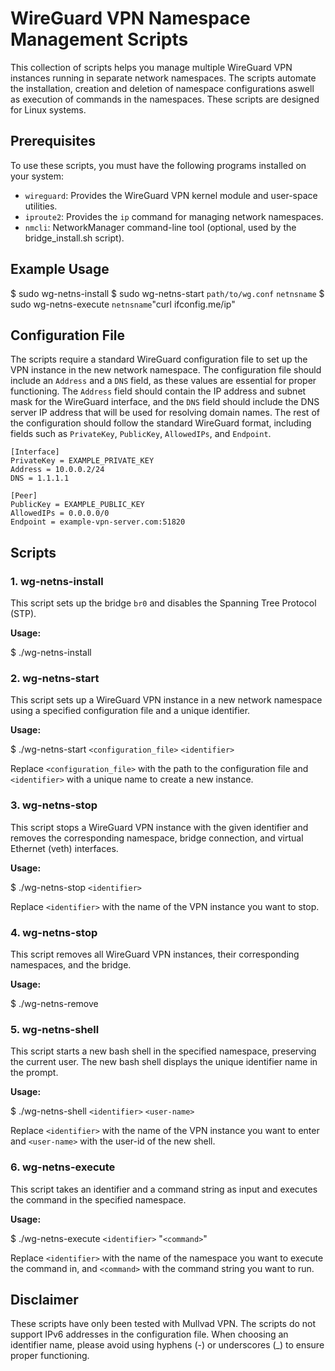 # WireGuard VPN Namespace Management Scripts

This collection of scripts helps you manage multiple WireGuard VPN instances running in separate network namespaces. 
The scripts automate the installation, creation and deletion of namespace configurations aswell as execution of commands in the namespaces. These scripts are designed for Linux systems.

## Prerequisites

To use these scripts, you must have the following programs installed on your system:

- `wireguard`: Provides the WireGuard VPN kernel module and user-space utilities.
- `iproute2`: Provides the `ip` command for managing network namespaces.
- `nmcli`: NetworkManager command-line tool (optional, used by the bridge_install.sh script).

## Example Usage

$ sudo wg-netns-install
$ sudo wg-netns-start `path/to/wg.conf` `netnsname`
$ sudo wg-netns-execute `netnsname`"curl ifconfig.me/ip"

## Configuration File

The scripts require a standard WireGuard configuration file to set up the VPN instance in the new network namespace. The configuration file should include an `Address` and a `DNS` field, as these values are essential for proper functioning. The `Address` field should contain the IP address and subnet mask for the WireGuard interface, and the `DNS` field should include the DNS server IP address that will be used for resolving domain names. The rest of the configuration should follow the standard WireGuard format, including fields such as `PrivateKey`, `PublicKey`, `AllowedIPs`, and `Endpoint`.

```
[Interface]
PrivateKey = EXAMPLE_PRIVATE_KEY
Address = 10.0.0.2/24
DNS = 1.1.1.1

[Peer]
PublicKey = EXAMPLE_PUBLIC_KEY
AllowedIPs = 0.0.0.0/0
Endpoint = example-vpn-server.com:51820
```

## Scripts

### 1. wg-netns-install

This script sets up the bridge `br0` and disables the Spanning Tree Protocol (STP).

**Usage:**

$ ./wg-netns-install

### 2. wg-netns-start

This script sets up a WireGuard VPN instance in a new network namespace using a specified configuration file and a unique identifier.

**Usage:**

$ ./wg-netns-start `<configuration_file>` `<identifier>`

Replace `<configuration_file>` with the path to the configuration file and `<identifier>` with a unique name to create a new instance.

### 3. wg-netns-stop

This script stops a WireGuard VPN instance with the given identifier and removes the corresponding namespace, bridge connection, 
and virtual Ethernet (veth) interfaces.

**Usage:**

$ ./wg-netns-stop `<identifier>`

Replace `<identifier>` with the name of the VPN instance you want to stop.

### 4. wg-netns-stop

This script removes all WireGuard VPN instances, their corresponding namespaces, and the bridge.

**Usage:**

$ ./wg-netns-remove

### 5. wg-netns-shell

This script starts a new bash shell in the specified namespace, preserving the current user. 
The new bash shell displays the unique identifier name in the prompt.

**Usage:**

$ ./wg-netns-shell `<identifier>` `<user-name>`

Replace `<identifier>` with the name of the VPN instance you want to enter and `<user-name>` with the user-id of the new shell.

### 6. wg-netns-execute

This script takes an identifier and a command string as input and executes the command in the specified namespace.

**Usage:**

$ ./wg-netns-execute `<identifier>` "`<command>`"

Replace `<identifier>` with the name of the namespace you want to execute the command in, and `<command>` with the command string you want to run.


## Disclaimer

These scripts have only been tested with Mullvad VPN. The scripts do not support IPv6 addresses in the configuration file. When choosing an identifier name, please avoid using hyphens (-) or underscores (_) to ensure proper functioning.


